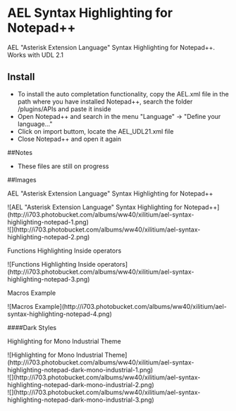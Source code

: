 # AEL Syntax Highlighting for Notepad++
AEL "Asterisk Extension Language" Syntax Highlighting for Notepad++. Works with UDL 2.1

## Install
<ul>
  <li>To install the auto completation functionality, copy the AEL.xml file in the path where you have installed Notepad++, search the folder /plugins/APIs and paste it inside</li>
  <li>Open Notepad++ and search in the menu "Language" -> "Define your language..."</li>
  <li>Click on import buttom, locate the AEL_UDL21.xml file</li>
  <li>Close Notepad++ and open it again</li>
</ul>

##Notes
<ul>
  <li>These files are still on progress</li>
</ul>

##Images
<p>AEL "Asterisk Extension Language" Syntax Highlighting for Notepad++</p>
![AEL "Asterisk Extension Language" Syntax Highlighting for Notepad++](http://i703.photobucket.com/albums/ww40/xilitium/ael-syntax-highlighting-notepad-1.png)
<br />
![](http://i703.photobucket.com/albums/ww40/xilitium/ael-syntax-highlighting-notepad-2.png)
<br />
<p>Functions Highlighting Inside operators</p>
![Functions Highlighting Inside operators](http://i703.photobucket.com/albums/ww40/xilitium/ael-syntax-highlighting-notepad-3.png)
<br />
<p>Macros Example</p>
![Macros Example](http://i703.photobucket.com/albums/ww40/xilitium/ael-syntax-highlighting-notepad-4.png)

####Dark Styles
<p>Highlighting for Mono Industrial Theme</p>
![Highlighting for Mono Industrial  Theme](http://i703.photobucket.com/albums/ww40/xilitium/ael-syntax-highlighting-notepad-dark-mono-industrial-1.png)
<br>
 ![](http://i703.photobucket.com/albums/ww40/xilitium/ael-syntax-highlighting-notepad-dark-mono-industrial-2.png)
 <br>
 ![](http://i703.photobucket.com/albums/ww40/xilitium/ael-syntax-highlighting-notepad-dark-mono-industrial-3.png)
